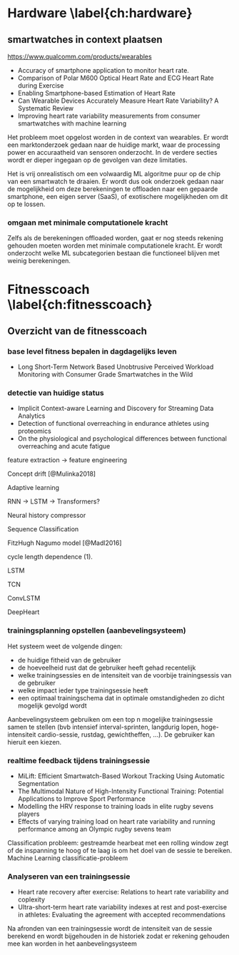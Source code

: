 # Hardware \label{ch:hardware}


##  smartwatches in context plaatsen
https://www.qualcomm.com/products/wearables
 - Accuracy of smartphone application to monitor heart rate.
 - Comparison of Polar M600 Optical Heart Rate and ECG Heart Rate during Exercise
 - Enabling Smartphone-based Estimation of Heart Rate
 - Can Wearable Devices Accurately Measure Heart Rate Variability? A Systematic Review
 - Improving heart rate variability measurements from consumer smartwatches with machine learning


Het probleem moet opgelost worden in de context van wearables. Er wordt een marktonderzoek gedaan naar de huidige markt, waar de processing power en accuraatheid van sensoren onderzocht. In de verdere secties wordt er dieper ingegaan op de gevolgen van deze limitaties.

Het is vrij onrealistisch om een volwaardig ML algoritme puur op de chip van een smartwatch te draaien. Er wordt dus ook onderzoek gedaan naar de mogelijkheid om deze berekeningen te offloaden naar een gepaarde smartphone, een eigen server (SaaS), of exotischere mogelijkheden om dit op te lossen.

### omgaan met minimale computationele kracht

Zelfs als de berekeningen offloaded worden, gaat er nog steeds rekening gehouden moeten worden met minimale computationele kracht. Er wordt onderzocht welke ML subcategorien bestaan die functioneel blijven met weinig berekeningen.



# Fitnesscoach \label{ch:fitnesscoach}

## Overzicht van de fitnesscoach

### base level fitness bepalen in dagdagelijks leven
 - Long Short-Term Network Based Unobtrusive Perceived Workload Monitoring with Consumer Grade Smartwatches in the Wild

### detectie van huidige status
 - Implicit Context-aware Learning and Discovery for Streaming Data Analytics
 - Detection of functional overreaching in endurance athletes using proteomics
 - On the physiological and psychological differences between functional overreaching and acute fatigue

feature extraction -> feature engineering

Concept drift [@Mulinka2018]

Adaptive learning

RNN -> LSTM -> Transformers?

Neural history compressor

Sequence Classification

FitzHugh Nagumo model [@Madl2016]

cycle length dependence (1).


LSTM

TCN

ConvLSTM

DeepHeart










### trainingsplanning opstellen (aanbevelingsysteem)

Het systeem weet de volgende dingen:
 - de huidige fitheid van de gebruiker
 - de hoeveelheid rust dat de gebruiker heeft gehad recentelijk
 - welke trainingsessies en de intensiteit van de voorbije trainingsessis van de gebruiker 
 - welke impact ieder type trainingsessie heeft
 - een optimaal trainingschema dat in optimale omstandigheden zo dicht mogelijk gevolgd wordt

Aanbevelingsysteem gebruiken om een top n mogelijke trainingsessie samen te stellen (bvb intensief interval-sprinten, langdurig lopen, hoge-intensiteit cardio-sessie, rustdag, gewichtheffen, ...). De gebruiker kan hieruit een kiezen.

### realtime feedback tijdens trainingsessie
 - MiLift: Efficient Smartwatch-Based Workout Tracking Using Automatic Segmentation
 - The Multimodal Nature of High-Intensity Functional Training: Potential Applications to Improve Sport Performance
 - Modelling the HRV response to training loads in elite rugby sevens players
 - Effects of varying training load on heart rate variability and running performance among an Olympic rugby sevens team

Classification probleem: gestreamde hearbeat met een rolling window zegt of de inspanning te hoog of te laag is om het doel van de sessie te bereiken. Machine Learning classificatie-probleem

### Analyseren van een trainingsessie
 - Heart rate recovery after exercise: Relations to heart rate variability and coplexity
 - Ultra-short-term heart rate variability indexes at rest and post-exercise in athletes: Evaluating the agreement with accepted recommendations

Na afronden van een trainingsessie wordt de intensiteit van de sessie berekend en wordt bijgehouden in de historiek zodat er rekening gehouden mee kan worden in het aanbevelingsysteem

